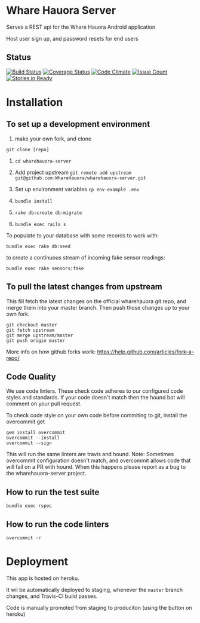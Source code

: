 Whare Hauora Server
===================

Serves a REST api for the Whare Hauora Android application

Host user sign up, and password resets for end users


Status
------
[![Build Status](https://travis-ci.org/WhareHauora/wharehauora-server.svg?branch=master)](https://travis-ci.org/WhareHauora/wharehauora-server)
[![Coverage Status](https://coveralls.io/repos/github/WhareHauora/wharehauora-server/badge.svg?branch=master)](https://coveralls.io/github/WhareHauora/wharehauora-server?branch=master)
[![Code Climate](https://codeclimate.com/github/WhareHauora/wharehauora-server/badges/gpa.svg)](https://codeclimate.com/github/WhareHauora/wharehauora-server)
[![Issue Count](https://codeclimate.com/github/WhareHauora/wharehauora-server/badges/issue_count.svg)](https://codeclimate.com/github/WhareHauora/wharehauora-server)
[![Stories in Ready](https://badge.waffle.io/WhareHauora/wharehauora-server.png?label=ready&title=Ready)](https://waffle.io/WhareHauora/wharehauora-server)

Installation
============

To set up a development environment
-----------------------------------

1. make your own fork, and clone

  `git clone [repo]`

1. `cd wharehauora-server`

1. Add project upstream
  `git remote add upstream git@github.com:WhareHauora/wharehauora-server.git`

1. Set up environment variables
  `cp env-example .env`

1. `bundle install`

1. `rake db:create db:migrate`

1. `bundle exec rails s`


To populate to your database with some records to work with:

```
bundle exec rake db:seed
```

to create a continuous stream of incoming fake sensor readings:

```
bundle exec rake sensors:fake
```

To pull the latest changes from upstream
-----------------------------------------

This fill fetch the latest changes on the official wharehauora git repo, and merge them into
your master branch. Then push those changes up to your own fork.


```
git checkout master
git fetch upstream
git merge upstream/master
git push origin master
```

More info on how github forks work:
https://help.github.com/articles/fork-a-repo/


Code Quality
-------------

We use code linters. These check code adheres to our configured code styles and standards.
If your code doesn't match then the hound bot will comment on your pull request.

To check code style on your own code before commiting to git, install the overcommit get

```
gem install overcommit
overcommit --install
overcommit --sign
```

This will run the same linters are travis and hound. Note: Sometimes overcommit configuration
doesn't match, and overcommit allows code that will fail on a PR with hound. When this
happens please report as a bug to the wharehauora-server project.


How to run the test suite
-------------------------

`bundle exec rspec`


How to run the code linters
---------------------------

`overcommit -r`


Deployment
==========

This app is hosted on heroku.

It wil be automatically deployed to staging, whenever the `master` branch changes, and Travis-CI build passes.

Code is manually promoted from staging to produciton (using the button on heroku)
